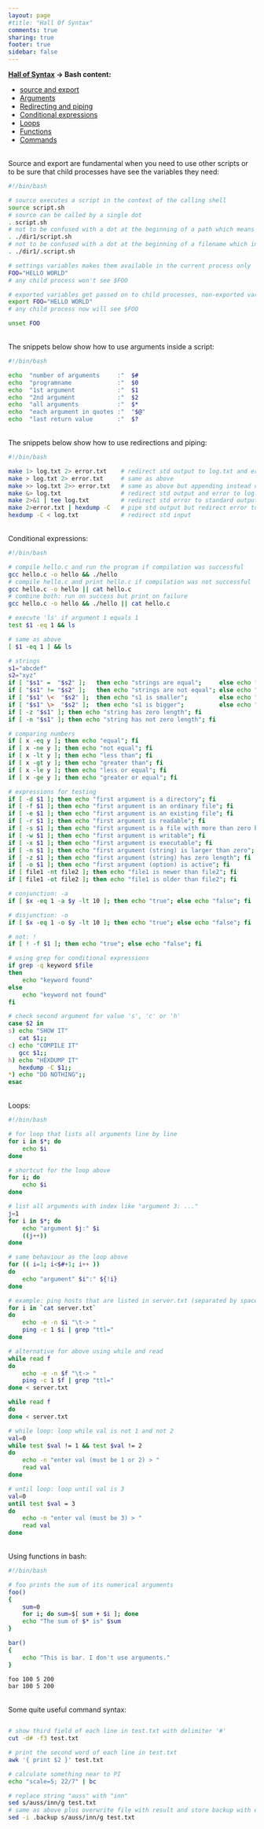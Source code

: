 ```yaml
---
layout: page
#title: "Hall Of Syntax"
comments: true
sharing: true
footer: true
sidebar: false
---
```

<p style="margin-top:0.5em; margin-bottom:0.3em"><strong><a href="/syntax">Hall of Syntax</a> -> Bash content:</strong>
<ul>
    <li><a href="#source">source and export</a></li>
    <li><a href="#arguments">Arguments</a></li>
    <li><a href="#redirecting">Redirecting and piping</a></li>
    <li><a href="#cond">Conditional expressions</a></li>
    <li><a href="#loops">Loops</a></li>
    <li><a href="#funcs">Functions</a></li>
    <li><a href="#commands">Commands</a></li>
</ul>
</p>

<br><strong><a name="source"></a></strong>
Source and export are fundamental when you need to use other scripts or to be sure that child processes have see the variables they need: 
``` bash source and export
#!/bin/bash

# source executes a script in the context of the calling shell
source script.sh
# source can be called by a single dot
. script.sh
# not to be confused with a dot at the beginning of a path which means "current directory"
. ./dir1/script.sh
# not to be confused with a dot at the beginning of a filename which indicates a hidden file
. ./dir1/.script.sh

# settings variables makes them available in the current process only
FOO="HELLO WORLD"
# any child process won't see $FOO

# exported variables get passed on to child processes, non-exported variables do not
export FOO="HELLO WORLD"
# any child process now will see $FOO

unset FOO
```

<br><strong><a name="arguments"></a></strong>
The snippets below show how to use arguments inside a script:
``` bash arguments
#!/bin/bash

echo  "number of arguments     :"  $#
echo  "programname             :"  $0
echo  "1st argument            :"  $1
echo  "2nd argument            :"  $2
echo  "all arguments           :"  $*
echo  "each argument in quotes :"  "$@"
echo  "last return value       :"  $?
```

<br><strong><a name="redirecting"></a></strong>
The snippets below show how to use redirections and piping:
``` bash file redirection and piping
#!/bin/bash

make 1> log.txt 2> error.txt    # redirect std output to log.txt and error to error.txt
make > log.txt 2> error.txt     # same as above
make >> log.txt 2>> error.txt   # same as above but appending instead overwriting
make &> log.txt                 # redirect std output and error to log.txt
make 2>&1 | tee log.txt         # redirect std error to standard output, then pipe to tee
make 2>error.txt | hexdump -C   # pipe std output but redirect error to file
hexdump -C < log.txt            # redirect std input
```

<br><strong><a name="cond"></a></strong>
Conditional expressions:
``` bash conditional expressions
#!/bin/bash

# compile hello.c and run the program if compilation was successful
gcc hello.c -o hello && ./hello
# compile hello.c and print hello.c if compilation was not successful
gcc hello.c -o hello || cat hello.c
# combine both: run on success but print on failure
gcc hello.c -o hello && ./hello || cat hello.c

# execute 'ls' if argument 1 equals 1
test $1 -eq 1 && ls

# same as above
[ $1 -eq 1 ] && ls

# strings
s1="abcdef"
s2="xyz"
if [ "$s1" =  "$s2" ];   then echo "strings are equal";     else echo "strings are not equal"; fi
if [ "$s1" != "$s2" ];   then echo "strings are not equal"; else echo "strings are equal"; fi
if [ "$s1" \<  "$s2" ];  then echo "s1 is smaller";         else echo "s1 is not smaller"; fi
if [ "$s1" \>  "$s2" ];  then echo "s1 is bigger";          else echo "s1 is not bigger"; fi
if [ -z "$s1" ]; then echo "string has zero length"; fi
if [ -n "$s1" ]; then echo "string has not zero length"; fi

# comparing numbers
if [ x -eq y ]; then echo "equal"; fi
if [ x -ne y ]; then echo "not equal"; fi
if [ x -lt y ]; then echo "less than"; fi
if [ x -gt y ]; then echo "greater than"; fi
if [ x -le y ]; then echo "less or equal"; fi
if [ x -ge y ]; then echo "greater or equal"; fi

# expressions for testing
if [ -d $1 ]; then echo "first argument is a directory"; fi
if [ -f $1 ]; then echo "first argument is an ordinary file"; fi
if [ -e $1 ]; then echo "first argument is an existing file"; fi
if [ -r $1 ]; then echo "first argument is readable"; fi
if [ -s $1 ]; then echo "first argument is a file with more than zero bytes"; fi
if [ -w $1 ]; then echo "first argument is writable"; fi
if [ -x $1 ]; then echo "first argument is executable"; fi
if [ -n $1 ]; then echo "first argument (string) is larger than zero"; fi
if [ -z $1 ]; then echo "first argument (string) has zero length"; fi
if [ -o $1 ]; then echo "first argument (option) is active"; fi
if [ file1 -nt file2 ]; then echo "file1 is newer than file2"; fi
if [ file1 -ot file2 ]; then echo "file1 is older than file2"; fi

# conjunction: -a
if [ $x -eq 1 -a $y -lt 10 ]; then echo "true"; else echo "false"; fi

# disjunction: -o
if [ $x -eq 1 -o $y -lt 10 ]; then echo "true"; else echo "false"; fi

# not: !
if [ ! -f $1 ]; then echo "true"; else echo "false"; fi

# using grep for conditional expressions
if grep -q keyword $file
then
	echo "keyword found"
else
	echo "keyword not found"
fi

# check second argument for value 's', 'c' or 'h'
case $2 in
s) echo "SHOW IT"
   cat $1;;
c) echo "COMPILE IT"
   gcc $1;;
h) echo "HEXDUMP IT"
   hexdump -C $1;;
*) echo "DO NOTHING";;
esac
```

<br><strong><a name="loops"></a></strong>
Loops:
``` bash loops
#!/bin/bash

# for loop that lists all arguments line by line
for i in $*; do
	echo $i
done

# shortcut for the loop above
for i; do
	echo $i
done

# list all arguments with index like "argument 3: ..."
j=1
for i in $*; do
	echo "argument $j:" $i
	((j++))
done

# same behaviour as the loop above
for (( i=1; i<$#+1; i++ ))
do
	echo "argument" $i":" ${!i}
done

# example: ping hosts that are listed in server.txt (separated by space or line break)
for i in `cat server.txt`
do
	echo -e -n $i "\t-> "
	ping -c 1 $i | grep "ttl="	
done

# alternative for above using while and read
while read f
do
	echo -e -n $f "\t-> "
	ping -c 1 $f | grep "ttl="
done < server.txt

while read f
do
done < server.txt

# while loop: loop while val is not 1 and not 2
val=0
while test $val != 1 && test $val != 2
do
	echo -n "enter val (must be 1 or 2) > "
	read val
done

# until loop: loop until val is 3
val=0
until test $val = 3
do
	echo -n "enter val (must be 3) > "
	read val
done
```

<br><strong><a name="funcs"></a></strong>
Using functions in bash:
``` bash functions
#!/bin/bash

# foo prints the sum of its numerical arguments
foo()
{
	sum=0
	for i; do sum=$[ sum + $i ]; done
	echo "The sum of $* is" $sum
}

bar()
{
	echo "This is bar. I don't use arguments."
}

foo 100 5 200
bar 100 5 200
```

<br><strong><a name="commands"></a></strong>
Some quite useful command syntax:
``` bash tools

# show third field of each line in test.txt with delimiter '#'
cut -d# -f3 test.txt

# print the second word of each line in test.txt
awk '{ print $2 }' test.txt

# calculate something near to PI
echo "scale=5; 22/7" | bc

# replace string "auss" with "inn"
sed s/auss/inn/g test.txt
# same as above plus overwrite file with result and store backup with extension ".backup"
sed -i .backup s/auss/inn/g test.txt

```